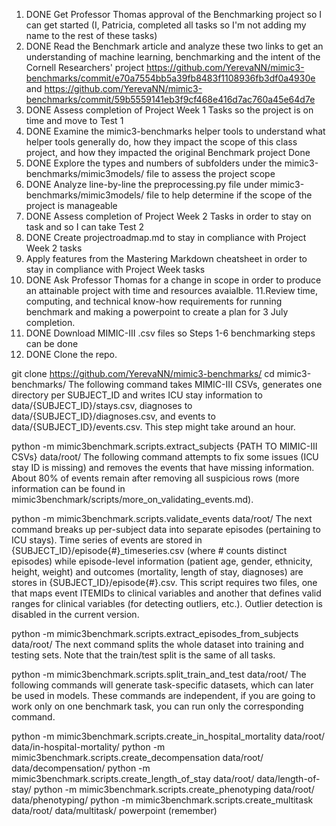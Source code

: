 1. DONE Get Professor Thomas approval of the Benchmarking project	so I can get started (I, Patricia, completed all tasks so I'm not adding my name to the rest of these tasks)
2. DONE Read the  Benchmark article and analyze these two links to get an understanding of machine learning, benchmarking and the intent of the Cornell Researchers' project https://github.com/YerevaNN/mimic3-benchmarks/commit/e70a7554bb5a39fb8483f1108936fb3df0a4930e  and	
https://github.com/YerevaNN/mimic3-benchmarks/commit/59b5559141eb3f9cf468e416d7ac760a45e64d7e	
3. DONE Assess completion of Project Week 1 Tasks so the project is on time and move to Test 1 
4. DONE Examine the mimic3-benchmarks helper tools 	to understand what helper tools generally do, how they impact the scope of this class project, and how they impacted the original Benchmark project	Done
5. DONE Explore the types and numbers of subfolders under the  mimic3-benchmarks/mimic3models/ file to assess the project scope
6. DONE Analyze line-by-line the preprocessing.py file under mimic3-benchmarks/mimic3models/ file	to help determine if the scope of the project is manageable
7. DONE Assess completion of Project Week 2 Tasks in order to stay on task and so I can take Test 2
8. DONE Create projectroadmap.md to stay in compliance with Project Week 2 tasks
9. Apply features from the Mastering Markdown cheatsheet 	in order to stay in compliance with Project Week tasks 
10. DONE Ask Professor Thomas for a change in scope	in order to produce an attainable project with time and resources avaialble. 
11.Review time, computing, and technical know-how requirements  for running benchmark and making a powerpoint to create a plan for 3 July completion. 
12. DONE Download MIMIC-III .csv files	so Steps 1-6 benchmarking steps can be done
13. DONE Clone the repo.

git clone https://github.com/YerevaNN/mimic3-benchmarks/
cd mimic3-benchmarks/
The following command takes MIMIC-III CSVs, generates one directory per SUBJECT_ID and writes ICU stay information to data/{SUBJECT_ID}/stays.csv, diagnoses to data/{SUBJECT_ID}/diagnoses.csv, and events to data/{SUBJECT_ID}/events.csv. This step might take around an hour.

python -m mimic3benchmark.scripts.extract_subjects {PATH TO MIMIC-III CSVs} data/root/
The following command attempts to fix some issues (ICU stay ID is missing) and removes the events that have missing information. About 80% of events remain after removing all suspicious rows (more information can be found in mimic3benchmark/scripts/more_on_validating_events.md).

python -m mimic3benchmark.scripts.validate_events data/root/
The next command breaks up per-subject data into separate episodes (pertaining to ICU stays). Time series of events are stored in {SUBJECT_ID}/episode{#}_timeseries.csv (where # counts distinct episodes) while episode-level information (patient age, gender, ethnicity, height, weight) and outcomes (mortality, length of stay, diagnoses) are stores in {SUBJECT_ID}/episode{#}.csv. This script requires two files, one that maps event ITEMIDs to clinical variables and another that defines valid ranges for clinical variables (for detecting outliers, etc.). Outlier detection is disabled in the current version.

python -m mimic3benchmark.scripts.extract_episodes_from_subjects data/root/
The next command splits the whole dataset into training and testing sets. Note that the train/test split is the same of all tasks.

python -m mimic3benchmark.scripts.split_train_and_test data/root/
The following commands will generate task-specific datasets, which can later be used in models. These commands are independent, if you are going to work only on one benchmark task, you can run only the corresponding command.

python -m mimic3benchmark.scripts.create_in_hospital_mortality data/root/ data/in-hospital-mortality/
python -m mimic3benchmark.scripts.create_decompensation data/root/ data/decompensation/
python -m mimic3benchmark.scripts.create_length_of_stay data/root/ data/length-of-stay/
python -m mimic3benchmark.scripts.create_phenotyping data/root/ data/phenotyping/
python -m mimic3benchmark.scripts.create_multitask data/root/ data/multitask/
powerpoint (remember) 

